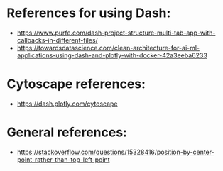 # References for using Dash:

- https://www.purfe.com/dash-project-structure-multi-tab-app-with-callbacks-in-different-files/
- https://towardsdatascience.com/clean-architecture-for-ai-ml-applications-using-dash-and-plotly-with-docker-42a3eeba6233


# Cytoscape references:

- https://dash.plotly.com/cytoscape


# General references:

- https://stackoverflow.com/questions/15328416/position-by-center-point-rather-than-top-left-point